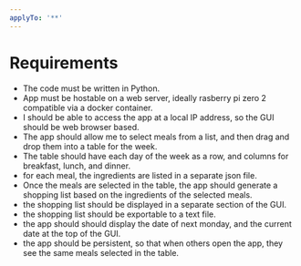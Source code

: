 ```yaml
---
applyTo: '**'
---
```


# Requirements
- The code must be written in Python.
- App must be hostable on a web server, ideally rasberry pi zero 2 compatible via a docker container.
- I should be able to access the app at a local IP address, so the GUI should be web browser based.
- The app should allow me to select meals from a list, and then drag and drop them into a table for the week.
- The table should have each day of the week as a row, and columns for breakfast, lunch, and dinner.
- for each meal, the ingredients are listed in a separate json file.
- Once the meals are selected in the table, the app should generate a shopping list based on the ingredients of the selected meals.
- the shopping list should be displayed in a separate section of the GUI.
- the shopping list should be exportable to a text file.
- the app should should display the date of next monday, and the current date at the top of the GUI.
- the app should be persistent, so that when others open the app, they see the same meals selected in the table.
